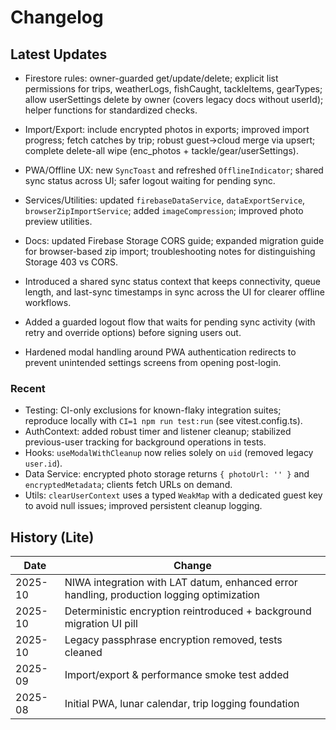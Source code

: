 # Changelog

## Latest Updates

- Firestore rules: owner-guarded get/update/delete; explicit list permissions for trips, weatherLogs, fishCaught, tackleItems, gearTypes; allow userSettings delete by owner (covers legacy docs without userId); helper functions for standardized checks.
- Import/Export: include encrypted photos in exports; improved import progress; fetch catches by trip; robust guest→cloud merge via upsert; complete delete-all wipe (enc_photos + tackle/gear/userSettings).
- PWA/Offline UX: new `SyncToast` and refreshed `OfflineIndicator`; shared sync status across UI; safer logout waiting for pending sync.
- Services/Utilities: updated `firebaseDataService`, `dataExportService`, `browserZipImportService`; added `imageCompression`; improved photo preview utilities.
- Docs: updated Firebase Storage CORS guide; expanded migration guide for browser-based zip import; troubleshooting notes for distinguishing Storage 403 vs CORS.

- Introduced a shared sync status context that keeps connectivity, queue length, and last-sync timestamps in sync across the UI for clearer offline workflows.
- Added a guarded logout flow that waits for pending sync activity (with retry and override options) before signing users out.
- Hardened modal handling around PWA authentication redirects to prevent unintended settings screens from opening post-login.

### Recent
- Testing: CI-only exclusions for known-flaky integration suites; reproduce locally with `CI=1 npm run test:run` (see vitest.config.ts).
- AuthContext: added robust timer and listener cleanup; stabilized previous-user tracking for background operations in tests.
- Hooks: `useModalWithCleanup` now relies solely on `uid` (removed legacy `user.id`).
- Data Service: encrypted photo storage returns `{ photoUrl: '' }` and `encryptedMetadata`; clients fetch URLs on demand.
- Utils: `clearUserContext` uses a typed `WeakMap` with a dedicated guest key to avoid null issues; improved persistent cleanup logging.

## History (Lite)

| Date   | Change |
|--------|--------|
| 2025-10 | NIWA integration with LAT datum, enhanced error handling, production logging optimization |
| 2025-10 | Deterministic encryption reintroduced + background migration UI pill |
| 2025-10 | Legacy passphrase encryption removed, tests cleaned |
| 2025-09 | Import/export & performance smoke test added |
| 2025-08 | Initial PWA, lunar calendar, trip logging foundation |
